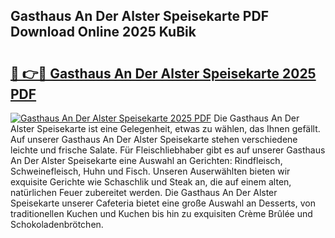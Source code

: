 ## Gasthaus An Der Alster Speisekarte PDF Download Online 2025 KuBik

# <h2><a href="http://gce3gni.nevu.top/?p=Gasthaus+An+Der+Alster+Speisekarte">🔗 👉🔴 Gasthaus An Der Alster Speisekarte 2025 PDF</a></h2>

[![Gasthaus An Der Alster Speisekarte 2025 PDF](https://i.imgur.com/dBaPXMq.png)](http://gce3gni.nevu.top/?p=Gasthaus+An+Der+Alster+Speisekarte)
Die Gasthaus An Der Alster Speisekarte ist eine Gelegenheit, etwas zu wählen, das Ihnen gefällt. Auf unserer Gasthaus An Der Alster Speisekarte stehen verschiedene leichte und frische Salate. Für Fleischliebhaber gibt es auf unserer Gasthaus An Der Alster Speisekarte eine Auswahl an Gerichten: Rindfleisch, Schweinefleisch, Huhn und Fisch. Unseren Auserwählten bieten wir exquisite Gerichte wie Schaschlik und Steak an, die auf einem alten, natürlichen Feuer zubereitet werden. Die Gasthaus An Der Alster Speisekarte unserer Cafeteria bietet eine große Auswahl an Desserts, von traditionellen Kuchen und Kuchen bis hin zu exquisiten Crème Brûlée und Schokoladenbrötchen.
